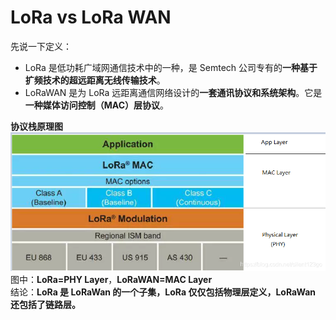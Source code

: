 # LoRa vs LoRa WAN

先说一下定义：

- LoRa 是低功耗广域网通信技术中的一种，是 Semtech 公司专有的**一种基于扩频技术的超远距离无线传输技术**。
- LoRaWAN 是为 LoRa 远距离通信网络设计的**一套通讯协议和系统架构**。它是**一种媒体访问控制（MAC）层协议**。

**协议栈原理图**
![LoRaWAN协议栈.png](assets/images/LoRaWAN协议栈.png)
图中：**LoRa=PHY Layer**，**LoRaWAN=MAC Layer** <br />
结论：**LoRa 是 LoRaWan 的一个子集，LoRa 仅仅包括物理层定义，LoRaWan 还包括了链路层。**
